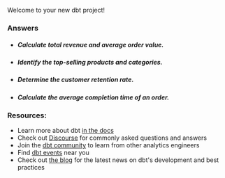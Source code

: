 Welcome to your new dbt project!

### Answers
- ##### Calculate total revenue and average order value.
- ##### Identify the top-selling products and categories.
- ##### Determine the customer retention rate. 
- ##### Calculate the average completion time of an order.



### Resources:
- Learn more about dbt [in the docs](https://docs.getdbt.com/docs/introduction)
- Check out [Discourse](https://discourse.getdbt.com/) for commonly asked questions and answers
- Join the [dbt community](http://community.getbdt.com/) to learn from other analytics engineers
- Find [dbt events](https://events.getdbt.com) near you
- Check out [the blog](https://blog.getdbt.com/) for the latest news on dbt's development and best practices
